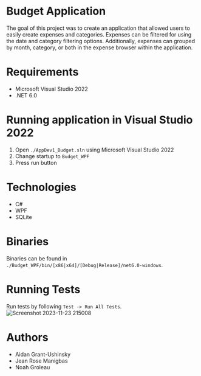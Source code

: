 # Budget Application
The goal of this project was to create an application that allowed users to easily create expenses and categories. Expenses can be filtered for using the date and category filtering options. Additionally, expenses can grouped by month, category, or both in the expense browser within the application.

# Requirements
- Microsoft Visual Studio 2022
- .NET 6.0

# Running application in Visual Studio 2022
1. Open `./AppDev1_Budget.sln` using Microsoft Visual Studio 2022
2. Change startup to `Budget_WPF`
2. Press run button

# Technologies
- C#
- WPF
- SQLite

# Binaries
Binaries can be found in `./Budget_WPF/bin/[x86|x64]/[Debug|Release]/net6.0-windows`.

# Running Tests
Run tests by following `Test -> Run All Tests`.
![Screenshot 2023-11-23 215008](https://github.com/agrantushinsky/AppDev1_Budget/assets/97311487/ff37dd3e-444b-4eb1-b89c-33709318ea91)

# Authors
- Aidan Grant-Ushinsky
- Jean Rose Manigbas
- Noah Groleau

